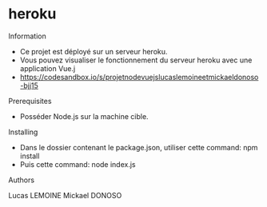 # heroku

Information

* Ce projet est déployé sur un serveur heroku.
* Vous pouvez visualiser le fonctionnement du serveur heroku avec une application Vue.j
* https://codesandbox.io/s/projetnodevuejslucaslemoineetmickaeldonoso-bjj15

Prerequisites

* Posséder Node.js sur la machine cible.

Installing

* Dans le dossier contenant le package.json, utiliser cette command: npm install
* Puis cette command: node index.js

Authors

Lucas LEMOINE
Mickael DONOSO
